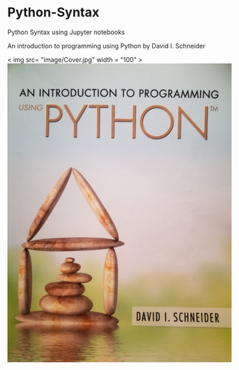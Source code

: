 # Python-Syntax
Python Syntax using Jupyter notebooks


An introduction to programming using Python  by David I. Schneider

< img src= "image/Cover.jpg" width = "100" >
![](image/Cover.jpg)
